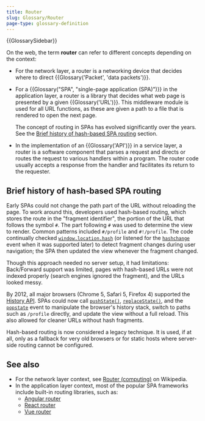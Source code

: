 ```yaml
---
title: Router
slug: Glossary/Router
page-type: glossary-definition
---
```


{{GlossarySidebar}}

On the web, the term **router** can refer to different concepts depending on the context:

- For the network layer, a router is a networking device that decides where to direct {{Glossary('Packet', 'data packets')}}.
- For a {{Glossary("SPA", "single-page application (SPA)")}} in the application layer, a router is a library that decides what web page is presented by a given {{Glossary('URL')}}. This middleware module is used for all URL functions, as these are given a path to a file that is rendered to open the next page.

  The concept of routing in SPAs has evolved significantly over the years. See the [Brief history of hash-based SPA routing](#brief_history_of_hash-based_spa_routing) section.

- In the implementation of an {{Glossary('API')}} in a service layer, a router is a software component that parses a request and directs or routes the request to various handlers within a program. The router code usually accepts a response from the handler and facilitates its return to the requester.

## Brief history of hash-based SPA routing

Early SPAs could not change the path part of the URL without reloading the page. To work around this, developers used hash-based routing, which stores the route in the "fragment identifier", the portion of the URL that follows the symbol `#`. The part following `#` was used to determine the view to render. Common patterns included `#/profile` and `#!/profile`. The code continually checked [`window.location.hash`](/en-US/docs/Web/API/Location/hash) (or listened for the [`hashchange`](/en-US/docs/Web/API/Window/hashchange_event) event when it was supported later) to detect fragment changes during user navigation; the SPA then updated the view whenever the fragment changed.

Though this approach needed no server setup, it had limitations: Back/Forward support was limited, pages with hash-based URLs were not indexed properly (search engines ignored the fragment), and the URLs looked messy.

By 2012, all major browsers (Chrome 5, Safari 5, Firefox 4) supported the [History API](/en-US/docs/Web/API/History_API). SPAs could now call [`pushState()`](/en-US/docs/Web/API/History/pushState), [`replaceState()`](/en-US/docs/Web/API/History/replaceState), and the [`popstate`](/en-US/docs/Web/API/PopStateEvent) event to manipulate the browser's history stack, switch to paths such as `/profile` directly, and update the view without a full reload. This also allowed for cleaner URLs without hash fragments.

Hash-based routing is now considered a legacy technique. It is used, if at all, only as a fallback for very old browsers or for static hosts where server-side routing cannot be configured.

## See also

- For the network layer context, see [Router (computing)](<https://en.wikipedia.org/wiki/Router_(computing)>) on Wikipedia.
- In the application layer context, most of the popular SPA frameworks include built-in routing libraries, such as:
  - [Angular router](https://angular.dev/guide/routing/common-router-tasks)
  - [React router](https://reactrouter.com/)
  - [Vue router](https://router.vuejs.org/)
